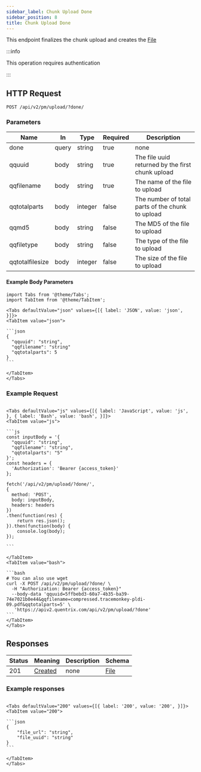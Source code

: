 ```yaml
---
sidebar_label: Chunk Upload Done
sidebar_position: 8
title: Chunk Upload Done
---
```


This endpoint finalizes the chunk upload and creates the [File](../schemas/file)

:::info

This operation requires authentication

:::

## HTTP Request

`POST /api/v2/pm/upload/?done/`

### Parameters

|Name|In|Type|Required|Description|
|---|---|---|---|---|
|done|query|string|true|none|
|qquuid|body|string|true|The file uuid returned by the first chunk upload|
|qqfilename|body|string|true|The name of the file to upload|
|qqtotalparts|body|integer|false|The number of total parts of the chunk to upload|
|qqmd5|body|string|false|The MD5 of the file to upload|
|qqfiletype|body|string|false|The type of the file to upload|
|qqtotalfilesize|body|integer|false|The size of the file to upload|



#### Example Body Parameters

````mdx-code-block
import Tabs from '@theme/Tabs';
import TabItem from '@theme/TabItem';

<Tabs defaultValue="json" values={[{ label: 'JSON', value: 'json', }]}>
<TabItem value="json">

```json
{
  "qquuid": "string",
  "qqfilename": "string"
  "qqtotalparts": 5
}
```

</TabItem>
</Tabs>
````

### Example Request

````mdx-code-block

<Tabs defaultValue="js" values={[{ label: 'JavaScript', value: 'js', }, { label: 'Bash', value: 'bash', }]}>
<TabItem value="js">

```js
const inputBody = '{
  "qquuid": "string",
  "qqfilename": "string",
  "qqtotalparts": "5"
}';
const headers = {
  'Authorization': 'Bearer {access_token}'
};

fetch('/api/v2/pm/upload/?done/',
{
  method: 'POST',
  body: inputBody,
  headers: headers
})
.then(function(res) {
    return res.json();
}).then(function(body) {
    console.log(body);
});

```

</TabItem>
<TabItem value="bash">

```bash
# You can also use wget
curl -X POST /api/v2/pm/upload/?done/ \
  -H "Authorization: Bearer {access_token}"
  --body-data 'qquuid=5ffbebd3-60a7-4b35-ba39-74e7021b0e44&qqfilename=compressed.tracemonkey-pldi-09.pdf&qqtotalparts=5' \
   'https://apiv2.quentrix.com/api/v2/pm/upload/?done'
```
</TabItem>
</Tabs>
````

## Responses

|Status|Meaning|Description|Schema|
|---|---|---|---|
|201|[Created](https://tools.ietf.org/html/rfc7231#section-6.3.2)|none|[File](../schemas/file)|

### Example responses


````mdx-code-block

<Tabs defaultValue="200" values={[{ label: '200', value: '200', }]}>
<TabItem value="200">

```json
{
    "file_url": "string",
    "file_uuid": "string"
}
```

</TabItem>
</Tabs>
````




